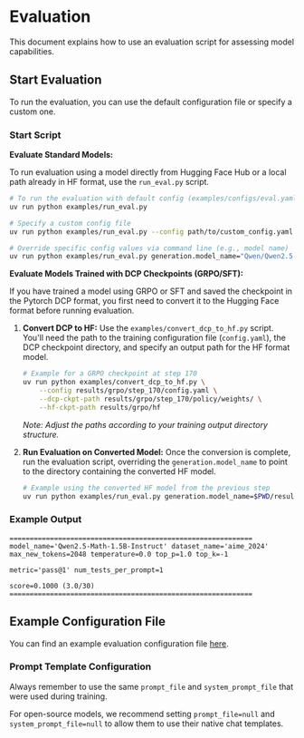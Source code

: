 # Evaluation

This document explains how to use an evaluation script for assessing model capabilities.

## Start Evaluation

To run the evaluation, you can use the default configuration file or specify a custom one.

### Start Script

**Evaluate Standard Models:**

To run evaluation using a model directly from Hugging Face Hub or a local path already in HF format, use the `run_eval.py` script.

```sh
# To run the evaluation with default config (examples/configs/eval.yaml)
uv run python examples/run_eval.py

# Specify a custom config file
uv run python examples/run_eval.py --config path/to/custom_config.yaml

# Override specific config values via command line (e.g., model name)
uv run python examples/run_eval.py generation.model_name="Qwen/Qwen2.5-Math-7B-Instruct"
```

**Evaluate Models Trained with DCP Checkpoints (GRPO/SFT):**

If you have trained a model using GRPO or SFT and saved the checkpoint in the Pytorch DCP format, you first need to convert it to the Hugging Face format before running evaluation.

1.  **Convert DCP to HF:**
    Use the `examples/convert_dcp_to_hf.py` script. You'll need the path to the training configuration file (`config.yaml`), the DCP checkpoint directory, and specify an output path for the HF format model.

    ```sh
    # Example for a GRPO checkpoint at step 170
    uv run python examples/convert_dcp_to_hf.py \
        --config results/grpo/step_170/config.yaml \
        --dcp-ckpt-path results/grpo/step_170/policy/weights/ \
        --hf-ckpt-path results/grpo/hf
    ```
    *Note: Adjust the paths according to your training output directory structure.*

2.  **Run Evaluation on Converted Model:**
    Once the conversion is complete, run the evaluation script, overriding the `generation.model_name` to point to the directory containing the converted HF model.

    ```sh
    # Example using the converted HF model from the previous step
    uv run python examples/run_eval.py generation.model_name=$PWD/results/grpo/hf
    ```

### Example Output

```
============================================================
model_name='Qwen2.5-Math-1.5B-Instruct' dataset_name='aime_2024'
max_new_tokens=2048 temperature=0.0 top_p=1.0 top_k=-1

metric='pass@1' num_tests_per_prompt=1

score=0.1000 (3.0/30)
============================================================
```

## Example Configuration File

You can find an example evaluation configuration file [here](../../examples/configs/eval.yaml).

### Prompt Template Configuration

Always remember to use the same `prompt_file` and `system_prompt_file` that were used during training.

For open-source models, we recommend setting `prompt_file=null` and `system_prompt_file=null` to allow them to use their native chat templates.
